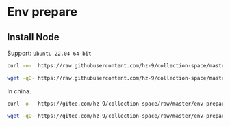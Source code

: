 # Env prepare

## Install Node

Support: `Ubuntu 22.04 64-bit`

``` sh
curl -o-  https://raw.githubusercontent.com/hz-9/collection-space/master/env-prepare/dist/install-node.sh | bash
```

``` sh
wget -qO- https://raw.githubusercontent.com/hz-9/collection-space/master/env-prepare/dist/install-node.sh | bash
```

In china.

``` sh
curl -o-  https://gitee.com/hz-9/collection-space/raw/master/env-prepare/dist/install-node.sh | bash -s -- --in-china
```

``` sh
wget -qO- https://gitee.com/hz-9/collection-space/raw/master/env-prepare/dist/install-node.sh | bash -s -- --in-china
```
